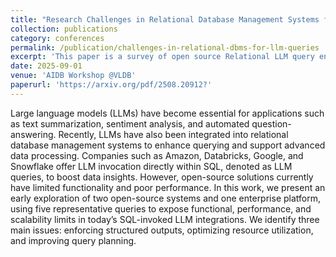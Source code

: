 ```yaml
---
title: "Research Challenges in Relational Database Management Systems for LLM Queries"
collection: publications
category: conferences
permalink: /publication/challenges-in-relational-dbms-for-llm-queries
excerpt: 'This paper is a survey of open source Relational LLM query engines'
date: 2025-09-01
venue: 'AIDB Workshop @VLDB'
paperurl: 'https://arxiv.org/pdf/2508.20912?'
---
```


Large language models (LLMs) have become essential for applications such as text summarization, sentiment analysis, and 
automated question-answering. Recently, LLMs have also been integrated into relational database management systems to enhance
querying and support advanced data processing. Companies such as Amazon, Databricks, Google, and Snowflake offer LLM 
invocation directly within SQL, denoted as LLM queries, to boost data insights. However, open-source solutions currently
have limited functionality and poor performance. In this work, we present an early exploration of two open-source systems
and one enterprise platform, using five representative queries to expose functional, performance, and scalability limits
in today’s SQL-invoked LLM integrations. We identify three main issues: enforcing structured outputs, optimizing resource
utilization, and improving query planning. 
